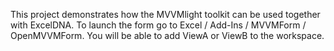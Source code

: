This project demonstrates how the MVVMlight toolkit can be used together with ExcelDNA.
To launch the form go to  Excel / Add-Ins / MVVMForm / OpenMVVMForm. 
You will be able to add ViewA or ViewB to the workspace.
	